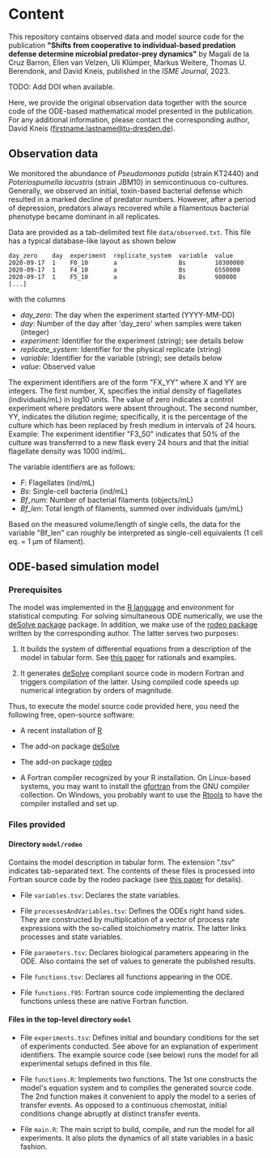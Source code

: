 # Content

This repository contains observed data and model source code for the publication
**"Shifts from cooperative to individual-based predation defense determine microbial predator-prey dynamics"** by
Magali de la Cruz Barron, Ellen van Velzen, Uli Klümper, Markus Weitere, Thomas U. Berendonk, and David Kneis,
published in the *ISME Journal*, 2023.

TODO: Add DOI when available.

Here, we provide the original observation data together with the source code of
the ODE-based mathematical model presented in the publication. For any additional
information, please contact the corresponding author, David Kneis (firstname.lastname@tu-dresden.de).

## Observation data

We monitored the abundance of *Pseudomonas putida* (strain KT2440)
and *Poteriospumella lacustris* (strain JBM10) in semicontinuous co-cultures.
Generally, we observed an initial, toxin-based bacterial defense which resulted
in a marked decline of predator numbers. However, after a period of depression,
predators always recovered while a filamentous bacterial phenotype became
dominant in all replicates.

Data are provided as a tab-delimited text file ```data/observed.txt```. This file has
a typical database-like layout as shown below

```
day_zero    day  experiment  replicate_system  variable  value
2020-09-17  1    F0_10       a                 Bs        10300000
2020-09-17  1    F4_10       a                 Bs        6550000
2020-09-17  1    F5_10       a                 Bs        980000
[...]
```

with the columns

- *day_zero*: The day when the experiment started (YYYY-MM-DD)
- *day*: Number of the day after 'day_zero' when samples were taken (integer)
- *experiment*: Identifier for the experiment (string); see details below
- *replicate_system*: Identifier for the physical replicate (string) 
- *variable*: Identifier for the variable (string); see details below
- *value*: Observed value

The experiment identifiers are of the form "FX_YY" where X and YY are integers. The first number, X, specifies the initial density of flagellates (individuals/mL) in log10 units. The value of zero indicates a control experiment where predators were absent throughout. The second number, YY, indicates the dilution regime; specifically, it is the percentage of the culture which has been replaced by fresh medium in intervals of 24 hours. Example: The experiment identifier "F3_50" indicates that 50% of the culture was transferred to a new flask every 24 hours and that the initial flagellate density was 1000 ind/mL.

The variable identifiers are as follows:

- *F*: Flagellates (ind/mL)
- *Bs*: Single-cell bacteria (ind/mL)
- *Bf_num*: Number of bacterial filaments (objects/mL)
- *Bf_len*: Total length of filaments, summed over individuals (µm/mL)

Based on the measured volume/length of single cells, the data for the variable "Bf_len" can roughly be interpreted as single-cell equivalents (1 cell eq. = 1 µm of filament).

## ODE-based simulation model

### Prerequisites

The model was implemented in the [R language](www.r-project.org) and environment
for statistical computing. For solving simultaneous ODE numerically, we use the
[deSolve package](https://CRAN.R-project.org/package=deSolve) package. In addition, we make use of the [rodeo package](https://CRAN.R-project.org/package=rodeo)
written by the corresponding author. The latter serves two purposes:

1. It builds the system of differential equations from a description of the model
   in tabular form. See [this paper](https://doi.org/10.1016/j.envsoft.2017.06.036)
   for rationals and examples.
   
2. It generates [deSolve](https://CRAN.R-project.org/package=deSolve) compliant
   source code in modern Fortran and triggers compilation of the latter. Using
   compiled code speeds up numerical integration by orders of magnitude.

Thus, to execute the model source code provided here, you need the following free, open-source software:

- A recent installation of [R](www.r-project.org)

- The add-on package [deSolve](https://CRAN.R-project.org/package=deSolve)

- The add-on package [rodeo](https://CRAN.R-project.org/package=rodeo)

- A Fortran compiler recognized by your R installation. On Linux-based systems,
  you may want to install the [gfortran](https://gcc.gnu.org/wiki/GFortran) from
  the GNU compiler collection. On Windows, you probably want to use the
  [Rtools](https://cran.r-project.org/bin/windows/Rtools/) to have the compiler
  installed and set up.

### Files provided

#### Directory ```model/rodeo```

Contains the model description in tabular form. The extension ".tsv" indicates tab-separated text. The contents of these files is processed into Fortran source code by the rodeo package (see [this paper](https://doi.org/10.1016/j.envsoft.2017.06.036) for details).

- File ```variables.tsv```: Declares the state variables.

- File ```processesAndVariables.tsv```: Defines the ODEs right hand sides. They are
  constructed by multiplication of a vector of process rate expressions with the so-called
  stoichiometry matrix. The latter links processes and state variables.
  
- File ```parameters.tsv```: Declares biological parameters appearing in the ODE. Also contains the set of values to generate the published results.

- File ```functions.tsv```: Declares all functions appearing in the ODE.
  
- File ```functions.f95```: Fortran source code implementing the declared functions
  unless these are native Fortran function.

#### Files in the top-level directory ```model```

- File ```experiments.tsv```: Defines initial and boundary conditions for the set of experiments conducted. See above for an explanation of experiment identifiers. The example source code (see below) runs the model for all experimental setups defined in this file.

- File ```functions.R```: Implements two functions. The 1st one constructs the model's equation system and to compiles the generated source code. The 2nd function makes it convenient to apply the model to a series of transfer events. As opposed to a continuous chemostat, initial conditions change abruptly at distinct transfer events.

- File ```main.R```: The main script to build, compile, and run the model for all experiments. It also plots the dynamics of all state variables in a basic fashion. 
